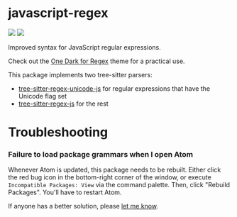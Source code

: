 # javascript-regex
[![](https://img.shields.io/apm/v/javascript-regex)](https://atom.io/packages/javascript-regex) [![](https://img.shields.io/apm/dm/javascript-regex)](https://atom.io/packages/javascript-regex)

Improved syntax for JavaScript regular expressions.

Check out the [One Dark for Regex](https://atom.io/packages/one-dark-regex-syntax) theme for a practical use.

This package implements two tree-sitter parsers:
- [tree-sitter-regex-unicode-js](https://github.com/wizard04wsu/tree-sitter-regex-unicode-js) for regular expressions that have the Unicode flag set
- [tree-sitter-regex-js](https://github.com/wizard04wsu/tree-sitter-regex-js) for the rest

# Troubleshooting
### Failure to load package grammars when I open Atom
Whenever Atom is updated, this package needs to be rebuilt. Either click the red bug icon in the bottom-right corner of the window, or execute `Incompatible Packages: View` via the command palette. Then, click "Rebuild Packages". You'll have to restart Atom.

If anyone has a better solution, please [let me know](https://github.com/wizard04wsu/javascript-regex/issues/9).
